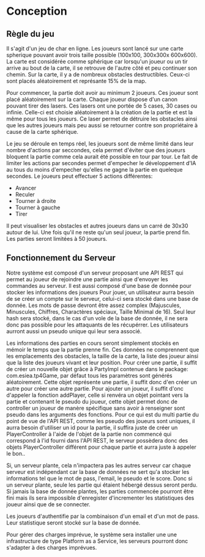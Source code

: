 # Conception
## Règle du jeu
Il s'agit d'un jeu de char en ligne. Les joueurs sont lancé sur une carte spherique pouvant avoir trois taille possible (100x100, 300x300x 600x600). La carte est considérée comme sphérique car lorsqu'un joueur ou un tir arrive au bout de la carte, il se retrouve de l'autre côté et peu continuer son chemin.
Sur la carte, il y a de nombreux obstacles destructibles. Ceux-ci sont placés aléatoirement et représante 15% de la map.

Pour commencer, la partie doit avoir au minimum 2 joueurs. Ces joueur sont placé aléatoirement sur la carte.
Chaque joueur dispose d'un canon pouvant tirer des lasers. Ces lasers ont une portée de 5 cases, 30 cases ou infinie. Celle-ci est choisie aléatoirement à la création de la partie et est la même pour tous les joueurs. Ce laser permet de détruire les obstacles ainsi que les autres joueurs mais peu aussi se retourner contre son propriétaire à cause de la carte sphérique.

Le jeu se déroule en temps réel, les joueurs sont de même limité dans leur nombre d'actions par seccondes, cela permet d'éviter que des joueurs bloquent la partie comme cela aurait été possible en tour par tour. Le fait de limiter les actions par secondes permet d'empecher le développement d'IA au tous du moins d'empecher qu'elles ne gagne la partie en queleque secondes.
Le joueurs peut effectuer 5 actions différentes:
* Avancer
* Reculer
* Tourner à droite
* Tourner à gauche
* Tirer

Il peut visualiser les obstacles et autres joueurs dans un carré de 30x30 autour de lui.
Une fois qu'il ne reste qu'un seul joueur, la partie prend fin.
Les parties seront limitées à 50 joueurs.

## Fonctionnement du Serveur
Notre système est composé d'un serveur proposant une API REST qui permet au joueur de rejoindre une partie ainsi que d'envoyer les commandes au serveur. Il est aussi composé d'une base de donnée pour stocker les informations des joueurs
Pour jouer, un utilisateur aurra besoin de se créer un compte sur le serveur, celui-ci sera stocké dans une base de donnée. Les mots de passe devront être assez complex (Majuscules, Minuscules, Chiffres, Charactères spéciaux, Taille Minimal de 16). Seul leur hash sera stocké, dans le cas d'un vole de la base de donnée, il ne sera donc pas possible pour les attaquants de les récupérrer. Les utilisateurs aurront aussi un pseudo unique qui leur sera associé.

Les informations des parties en cours seront simplement stockés en mémoir le temps que la partie prenne fin. Ces données ne comprennent que les emplacements des obstacles, la taille de la carte, la liste des joueur ainsi que la liste des joueurs vivant et leur position.
Pour créer une partie, il suffit de créer un nouvelle objet grâce à PartyImpl contenue dans le package: com.esiea.tp4Game, par défaut tous les paramètres sont générés aléatoirement. Cette objet représente une partie, il suffit donc d'en créer un autre pour créer une autre partie. Pour ajouter un joueur, il suffit d'onc d'appeler la fonction addPlayer, celle si renvéra un objet pointant vers la partie et contenant le pseudo du joueur, cette objet permet donc de controller un joueur de manère spécifique sans avoir à renseigner sont pseudo dans les arguments des fonctions.
Pour ce qui est du multi partie du point de vue de l'API REST, comme les pseudo des joueurs sont uniques, il aurra besoin d'utiliser un id pour la partie, il suffira juste de créer un PlayerController à l'aide de l'objet de la partie non commencé qui correspond à l'id fourni dans l'API REST, le serveur possèdera donc des objets PlayerController différent pour chaque partie et aurra juste à appeler le bon..

Si, un serveur plante, cela n'impactera pas les autres serveur car chaque serveur est indépendant car la base de données ne sert qu'a stocker les informations tel que le mot de pass, l'email, le pseudo et le score. Donc si un serveur plante, seule les partie qui étaient hébergé dessus seront perdu.
Si jamais la base de donnée plantes, les parties commencée pourront être fini mais ils sera impossible d'enregister d'incrementer les statistiques des joueur ainsi que de se connecter.

Les joueurs d'authentifie par la combinaison d'un email et d'un mot de pass. Leur statistique seront stocké sur la base de donnée.

Pour gérer des charges imprévue, le système sera installer une une infrastructure de type Platform as a Service, les serveurs pourront donc s'adapter à des charges imprévues.
